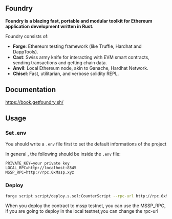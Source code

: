 ## Foundry

**Foundry is a blazing fast, portable and modular toolkit for Ethereum application development written in Rust.**

Foundry consists of:

-   **Forge**: Ethereum testing framework (like Truffle, Hardhat and DappTools).
-   **Cast**: Swiss army knife for interacting with EVM smart contracts, sending transactions and getting chain data.
-   **Anvil**: Local Ethereum node, akin to Ganache, Hardhat Network.
-   **Chisel**: Fast, utilitarian, and verbose solidity REPL.

## Documentation

https://book.getfoundry.sh/

## Usage

### Set .env
You should write a `.env` file first to set the default informations of the project

In general , the following should be inside the `.env` file:
```
PRIVATE_KEY=your private key
LOCAL_RPC=http://localhost:8545
MSSP_RPC=http://rpc.0xMssp.xyz
```

### Deploy

```bash
forge script script/deploy.s.sol:CounterScript --rpc-url http://rpc.0xMssp.xyz --broadcast
```
When you deploy the contract to mssp testnet, you can use the MSSP_RPC, if you are going to deploy in the local testnet,you can change the rpc-url 